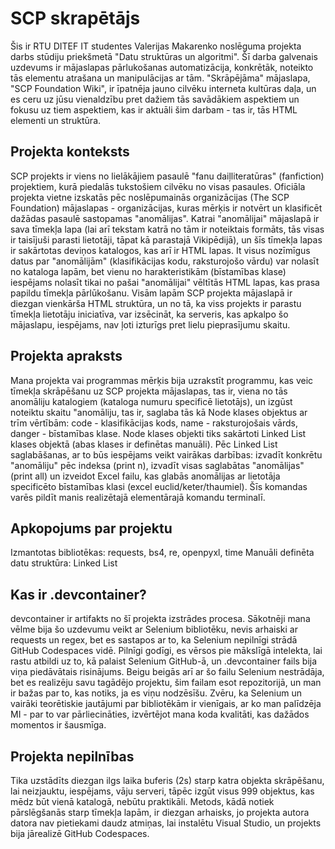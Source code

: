 # SCP skrapētājs
Šis ir RTU DITEF IT studentes Valerijas Makarenko noslēguma projekta darbs stūdiju priekšmetā "Datu struktūras un algoritmi". Šī darba galvenais uzdevums ir mājaslapas pārlukošanas automatizācija, konkrētāk, noteikto tās elementu atrašana un manipulācijas ar tām. "Skrāpējāma" mājaslapa, "SCP Foundation Wiki", ir īpatnēja jauno cilvēku interneta kultūras daļa, un es ceru uz jūsu vienaldzību pret dažiem tās savādākiem aspektiem un fokusu uz tiem aspektiem, kas ir aktuāli šim darbam - tas ir, tās HTML elementi un struktūra.

## Projekta konteksts
SCP projekts ir viens no lielākājiem pasaulē "fanu daiļliteratūras" (fanfiction) projektiem, kurā piedalās tukstošiem cilvēku no visas pasaules. Oficiāla projekta vietne izskatās pēc noslēpumainās organizācijas
(The SCP Foundation) mājaslapas - organizācijas, kuras mērķis ir notvērt un klasificēt dažādas pasaulē sastopamas "anomālijas". Katrai "anomālijai" mājaslapā ir sava tīmekļa lapa (lai arī tekstam katrā no tām ir noteiktais formāts, tās visas ir taisījuši parasti lietotāji, tāpat kā parastajā Vikipēdijā), un šīs tīmekļa lapas ir sakārtotas deviņos katalogos, kas arī ir HTML lapas.
It visus nozīmīgus datus par "anomālijām" (klasifikācijas kodu, raksturojošo vārdu) var nolasīt no kataloga lapām, bet vienu no harakteristikām (bīstamības klase)
iespējams nolasīt tikai no pašai "anomālijai" vēltītās HTML lapas, kas prasa papildu tīmekļa pārlūkošanu.
Visām lapām SCP projekta mājaslapā ir diezgan vienkārša HTML struktūra, un no tā, ka viss projekts
ir parastu tīmekļa lietotāju iniciatīva, var izsēcināt, ka serveris, kas apkalpo šo mājaslapu, iespējams, nav ļoti izturīgs pret lielu pieprasījumu skaitu.

## Projekta apraksts
Mana projekta vai programmas mērķis bija uzrakstīt programmu, kas veic tīmekļa skrāpēšanu uz SCP projekta mājaslapas, tas ir, viena no tās anomāliju katalogiem (kataloga numuru specificē lietotājs), un izgūst
noteiktu skaitu "anomāliju, tas ir, saglaba tās kā Node klases objektus ar trīm vērtībām: code - klasifikācijas kods, name - raksturojošais vārds, danger -
bīstamības klase. Node klases objekti tiks sakārtoti Linked List klases objektā (abas klases ir definētas manuāli). Pēc Linked List saglabāšanas, ar to būs iespējams veikt vairākas darbības: izvadīt konkrētu
"anomāliju" pēc indeksa (print n), izvadīt visas saglabātas "anomālijas" (print all) un izveidot Excel failu, kas glabās anomālijas ar lietotāja specificēto bīstamības klasi (excel euclid/keter/thaumiel). Šīs komandas varēs pildīt manis realizētajā elementārajā komandu terminalī.

## Apkopojums par projektu
Izmantotas bibliotēkas: requests, bs4, re, openpyxl, time
Manuāli definēta datu struktūra: Linked List

## Kas ir .devcontainer?
devcontainer ir artifakts no šī projekta izstrādes procesa. Sākotnēji mana vēlme bija šo uzdevumu veikt ar Selenium bibliotēku, nevis arhaiski ar requests un regex, bet es sastapos ar to, ka Selenium nepilnīgi strādā GitHub Codespaces vidē. Pilnīgi godīgi, es vērsos pie mākslīgā intelekta, lai rastu atbildi uz to, kā palaist Selenium GitHub-ā, un .devcontainer fails bija viņa piedāvātais risinājums. Beigu beigās arī ar šo failu Selenium nestrādāja, bet es realizēju savu tagādējo projektu, šim failam esot repozitorijā, un man ir bažas par to, kas notiks, ja es viņu nodzēsīšu. Zvēru, ka Selenium un vairāki teorētiskie jautājumi par bibliotēkām ir vienīgais, ar ko man palīdzēja MI - par to var pārliecināties, izvērtējot mana koda kvalitāti, kas dažādos momentos ir šausmīga.

## Projekta nepilnības
Tika uzstādīts diezgan ilgs laika buferis (2s) starp katra objekta skrāpēšanu, lai neizjauktu, iespējams, vāju serveri, tāpēc izgūt visus 999 objektus, kas mēdz būt vienā katalogā, nebūtu praktikāli. Metods, kādā
notiek pārslēgšanās starp tīmekļa lapām, ir diezgan arhaisks, jo projekta autora datora nav pietiekami daudz atmiņas, lai instalētu Visual Studio, un projekts bija jārealizē GitHub Codespaces.
